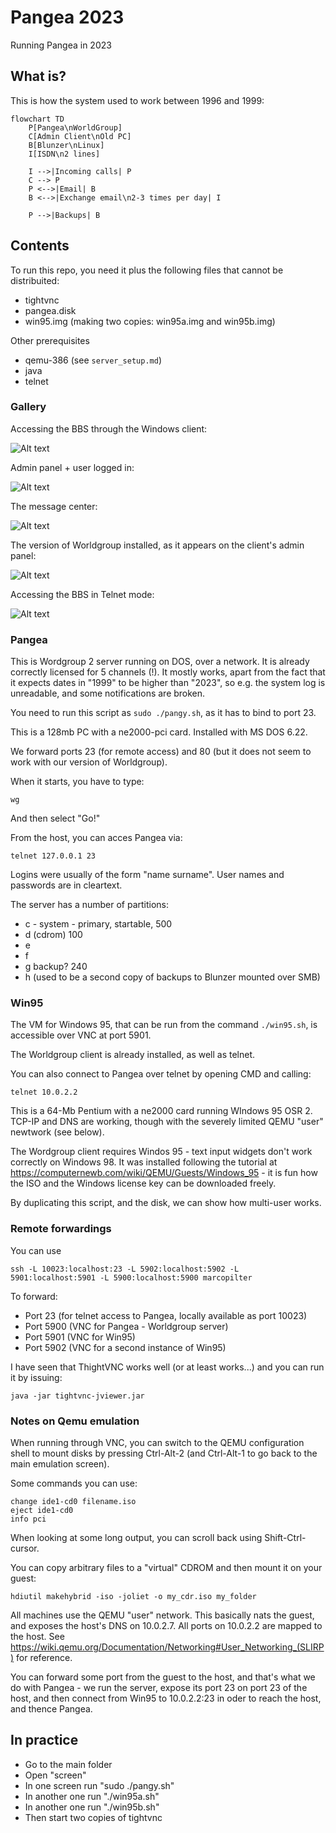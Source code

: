 # Pangea 2023

Running Pangea in 2023 

## What is?

This is how the system used to work between 1996 and 1999:

```mermaid
flowchart TD
    P[Pangea\nWorldGroup] 
    C[Admin Client\nOld PC]
    B[Blunzer\nLinux]
    I[ISDN\n2 lines]

    I -->|Incoming calls| P
    C --> P
    P <-->|Email| B
    B <-->|Exchange email\n2-3 times per day| I
    
    P -->|Backups| B

```

## Contents

To run this repo, you need it plus the following files that cannot be distribuited:

- tightvnc
- pangea.disk
- win95.img (making two copies: win95a.img and win95b.img)

Other prerequisites

- qemu-386 (see `server_setup.md`)
- java
- telnet

### Gallery


Accessing the BBS through the Windows client:

![Alt text](images/main_home.png?raw=true "...")


Admin panel + user logged in:

![Alt text](images/side-by-side.png?raw=true "...")


The message center:

![Alt text](images/message-center.png?raw=true "...")


The version of Worldgroup installed, as it appears on the client's admin panel:

![Alt text](images/server_version.png?raw=true "...")


Accessing the BBS in Telnet mode:

![Alt text](images/access_via_telnet.png?raw=true "Access via telnet")


### Pangea

This is Wordgroup 2 server running on DOS, over a network. It is already correctly licensed for 5 channels (!).
It mostly works, apart from the fact that it expects dates in "1999" to be higher than "2023", so e.g. the
system log is unreadable, and some notifications are broken.

You need to run this script as `sudo ./pangy.sh`, as it has to bind to port 23.

This is a 128mb PC with a ne2000-pci card. Installed with MS DOS 6.22.

We forward ports 23 (for remote access) and 80 (but it does not seem to work with our version of Worldgroup).

When it starts, you have to type:

	wg

And then select "Go!"

From the host, you can acces Pangea via:

	telnet 127.0.0.1 23


Logins were usually of the form "name surname". User names and passwords are in cleartext.

The server has a number of partitions:

- c   - system - primary, startable, 500
- d    (cdrom) 100
- e    
- f    
- g  backup? 240
- h  (used to be a second copy of backups to Blunzer mounted over SMB)




### Win95

The VM for Windows 95, that can be run from the command `./win95.sh`, is accessible over VNC at port 5901.

The Worldgroup client is already installed, as well as telnet.

You can also connect to Pangea over telnet by opening CMD and calling:

	telnet 10.0.2.2 

This is a 64-Mb Pentium with a ne2000 card running WIndows 95 OSR 2.  TCP-IP and DNS are working, though with the severely limited QEMU "user" newtwork (see below).

The Wordgroup client requires Windos 95 - text input widgets don't work correctly on Windows 98. It was installed
following the tutorial at https://computernewb.com/wiki/QEMU/Guests/Windows_95 - it is fun how the ISO and the
Windows license key can be downloaded freely. 

By duplicating this script, and the disk, we can show how  multi-user works.


### Remote forwardings

You can use

	ssh -L 10023:localhost:23 -L 5902:localhost:5902 -L 5901:localhost:5901 -L 5900:localhost:5900 marcopilter

To forward:

- Port 23 (for telnet access to Pangea, locally available as port 10023)
- Port 5900 (VNC for Pangea - Worldgroup server)
- Port 5901 (VNC for Win95)
- Port 5902 (VNC for a second instance of Win95)


I have seen that ThightVNC works well (or at least works...) and you can run it by issuing:

	java -jar tightvnc-jviewer.jar


### Notes on Qemu emulation

When running through VNC, you can switch to the QEMU configuration shell to mount disks
by pressing Ctrl-Alt-2 (and Ctrl-Alt-1 to go back to the main emulation screen).

Some commands you can use:

	change ide1-cd0 filename.iso
	eject ide1-cd0
	info pci

When looking at some long output, you can scroll back using Shift-Ctrl-cursor.

You can copy arbitrary files to a "virtual" CDROM and then mount it on your guest:

	hdiutil makehybrid -iso -joliet -o my_cdr.iso my_folder


All machines use the QEMU "user" network. This basically nats the guest, and exposes the host's
DNS on 10.0.2.7. All ports on 10.0.2.2 are mapped to the host. See https://wiki.qemu.org/Documentation/Networking#User_Networking_(SLIRP) for reference.

You can forward some port from the guest to the host, and that's what we do with Pangea -
we run the server, expose its port 23 on port 23 of the host, and then connect from 
Win95 to  10.0.2.2:23 in oder to reach the host, and thence Pangea. 
 

## In practice

- Go to the main folder
- Open "screen"
- In one screen run "sudo ./pangy.sh"
- In another one run "./win95a.sh"
- In another one run "./win95b.sh"
- Then start two copies of tightvnc


